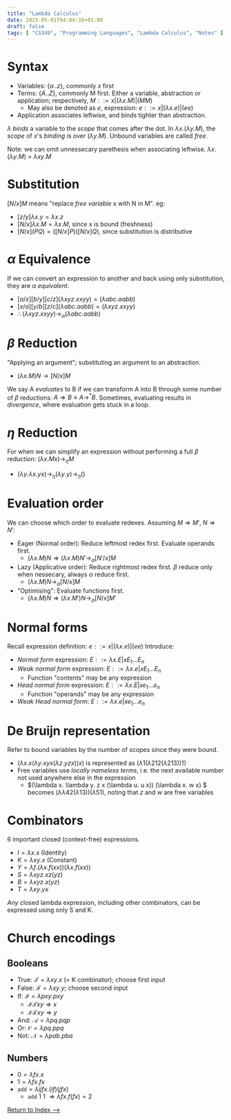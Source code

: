 ```yaml
---
title: "Lambda Calculus"
date: 2023-05-01T04:04:16+01:00
draft: false
tags: [ "CS349", "Programming Languages", "Lambda Calculus", "Notes" ]
---
```

# Syntax
- Variables: {$a..z$}, commonly $x$ first
- Terms: {$A..Z$}, commonly M first. Either a variable, abstraction or application; respectively, $M ::= x | (\lambda x.M) | (M M)$
  - May also be denoted as $e$, expression: $e ::= x | (\lambda x.e) | (e e)$
- Application associates leftwise, and binds tighter than abstraction.

$\lambda$ *binds* a variable to the *scope* that comes after the dot. In $\lambda x. (\lambda y. M)$, the *scope* of $x$'s *binding* is over $(\lambda y. M)$. Unbound variables are called *free*.

Note: we can omit unnessecary parethesis when associating leftwise. $\lambda x. (\lambda y. M)$ = $\lambda x y. M$

# Substitution
$[N/x]M$ means "replace *free variable* x with N in M". eg:
- $[z/y]\lambda x. y = \lambda x. z$
- $[N/x]\lambda x. M = \lambda x. M$, since x is bound (freshness)
- $[N/x](P Q) = ([N/x]P )([N/x]Q)$, since substitution is distributive

# $\alpha$ Equivalence
If we can convert an expression to another and back using only substitution, they are *$\alpha$ equivalent*.
- $[a/x][b/y][c/z](\lambda x y z. x x y y) = (\lambda a b c. a a b b)$
- $[x/a][y/b][z/c](\lambda a b c. a a b b) = (\lambda x y z. x x y y)$
- $\therefore (\lambda x y z. x x y y) \rightarrow_{\alpha} (\lambda a b c. a a b b)$

# $\beta$ Reduction
"Applying an argument"; substituting an argument to an abstraction.
- $(\lambda x.M )N \longrightarrow [N/x]M$

We say A *evaluates* to B if we can transform A into B through some number of $\beta$ reductions: $A \Rightarrow B \equiv A \longrightarrow^{*} B$.
Sometimes, evaluating results in *divergence*, where evaluation gets stuck in a loop.

# $\eta$ Reduction
For when we can simplify an expression without performing a full $\beta$ reduction: $(\lambda x. Mx) \longrightarrow_{\eta} M$
- $(\lambda y. \lambda x. y x) \longrightarrow_{\eta} (\lambda y. y) \longrightarrow_{\eta} ()$

# Evaluation order
We can choose which order to evaluate redexes.
Assuming $M \Rightarrow M\prime$, $N \Rightarrow N\prime$:
- Eager (Normal order):  Reduce leftmost redex first. Evaluate operands first.
  - $(\lambda x.M )N \Rightarrow (\lambda x.M )N\prime \rightarrow_{\alpha} [N\prime /x]M$
- Lazy (Applicative order): Reduce rightmost redex first. $\beta$ reduce only when nessecary, always $\alpha$ reduce first.
  - $(\lambda x.M )N \rightarrow_{\alpha} [N/x]M$
- "Optimising": Evaluate functions first.
  - $(\lambda x.M )N \Rightarrow (\lambda x.M\prime )N \rightarrow_{\alpha} [N /x]M\prime$

# Normal forms
Recall expression definition: $e ::= x | (\lambda x.e) | (e e)$
Introduce:
 - *Normal form* expression: $E ::= \lambda x.E | x E_1 ... E_n$
 - *Weak normal form* expression: $E ::= \lambda x.e | x E_1 ... E_n$
   - Function "contents" may be any expression
 - *Head normal form* expression: $E ::= \lambda x.E | x e_1 ... e_n$
   - Function "operands" may be any expression
 - *Weak Head normal form*: $E ::= \lambda x.e | x e_1 ... e_n$

# De Bruijn representation
Refer to bound variables by the number of scopes since they were bound.
- $(\lambda x.x (\lambda y.x y x (\lambda z.y z x ))x)$ is represented as $(\lambda 1 (\lambda 2 1 2 (\lambda 2 1 3 )) 1)$
- Free variables use *locally nameless terms*, i.e. the next available number not used anywhere else in the expression
  - $(\lambda x. \lambda y. z x (\lambda u. u x)) (\lambda x. w x) $ becomes $(\lambda \lambda 4 2 (\lambda 1 3)) (\lambda 5 1)$, noting that $z$ and $w$ are free variables

# Combinators
6 important closed (context-free) expressions.
- $I=\lambda x. x$ (Identity)
- $K=\lambda x y. x$ (Constant)
- $Y=\lambda f. (\lambda x. f(x x)) (\lambda x. f(x x))$
- $S=\lambda x y z. x z (y z)$
- $B=\lambda x y z. x (y z)$
- $T=\lambda x y. y x$

*Any* closed lambda expression, including other combinators, can be expressed using only S and K.

# Church encodings
## Booleans
- True: $\mathcal{T} = \lambda x y. x$ (= K combinator); choose first input
- False: $\mathcal{F} = \lambda x y. y$; choose second input
- If: $\mathcal{I} = \lambda p x y. p x y$
  - $\mathcal{I} \mathcal{T} x y \Rightarrow x$
  - $\mathcal{I} \mathcal{F} x y \Rightarrow y$
- And: $\mathcal{A} = \lambda p q. p q p$
- Or: $\mathcal{O} = \lambda p q. p p q$
- Not: $\mathcal{N} = \lambda p a b. p b a$

## Numbers
- $0 = \lambda f x. x$
- $1 = \lambda f x. f x$
- $\mathtt{add} = \lambda i j f x. (i f) (j f x)$ 
  - $\mathtt{add}$ 1 1 $\Rightarrow \lambda f x. f (f x) = 2$

[Return to Index ⟶](/posts/cs349-index/)